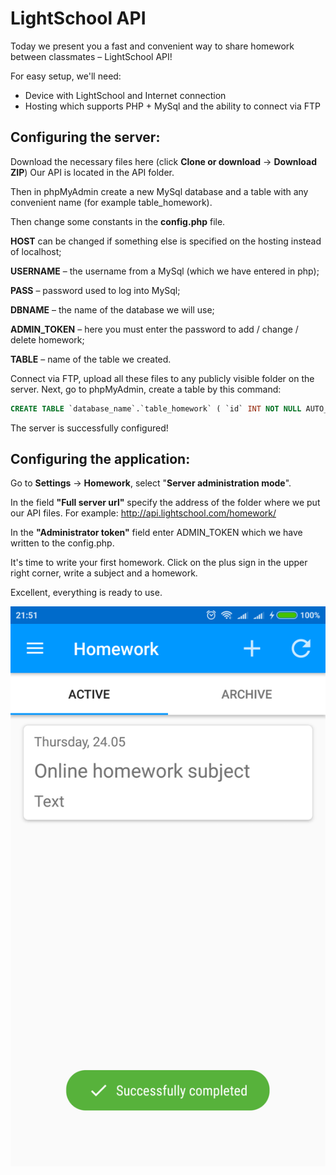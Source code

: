 LightSchool API
===============
Today we present you a fast and convenient way to share homework between classmates – LightSchool API!

For easy setup, we'll need:
- Device with LightSchool and Internet connection
- Hosting which supports PHP + MySql and the ability to connect via FTP

## Сonfiguring the server:
Download the necessary files here (click **Clone or download** -> **Download ZIP**)
Our API is located in the API folder.

Then in phpMyAdmin create a new MySql database and a table with any convenient name (for example table_homework).

Then change some constants in the **config.php** file.

**HOST** can be changed if something else is specified on the hosting instead of localhost;

**USERNAME** – the username from a MySql (which we have entered in php);

**PASS** – password used to log into MySql;

**DBNAME** – the name of the database we will use;

**ADMIN_TOKEN** – here you must enter the password to add / change / delete homework;

**TABLE** – name of the table we created.

Connect via FTP, upload all these files to any publicly visible folder on the server. Next, go to phpMyAdmin, create a table by this command:
```sql
CREATE TABLE `database_name`.`table_homework` ( `id` INT NOT NULL AUTO_INCREMENT , `timestamp` INT NOT NULL , `subject` TEXT NOT NULL , `hometask` TEXT NOT NULL , PRIMARY KEY (`id`)) ENGINE = InnoDB;
```

The server is successfully configured!

## Configuring the application:
Go to **Settings** -> **Homework**, select "**Server administration mode**".

In the field **"Full server url"** specify the address of the folder where we put our API files. For example: http://api.lightschool.com/homework/

In the **"Administrator token"** field enter ADMIN_TOKEN which we have written to the config.php.

It's time to write your first homework. Click on the plus sign in the upper right corner, write a subject and a homework.

Excellent, everything is ready to use.

![Example screenshot](https://github.com/alexChurkin/LightSchool-Homework-API/raw/master/Example_screenshot.png)
